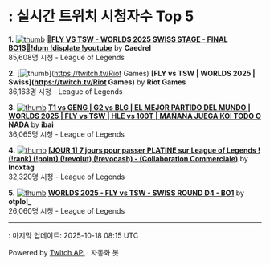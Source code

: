 # : 실시간 트위치 시청자수 Top 5

**1.** [![thumb](https://static-cdn.jtvnw.net/previews-ttv/live_user_caedrel-320x180.jpg)](https://twitch.tv/Caedrel)
**[🔴FLY VS TSW  - WORLDS 2025 SWISS STAGE - FINAL BO1S🔴!dpm !displate !youtube](https://twitch.tv/Caedrel)** by **Caedrel**<br>85,608명 시청  - League of Legends

**2.** [![thumb](https://static-cdn.jtvnw.net/previews-ttv/live_user_riotgames-320x180.jpg)](https://twitch.tv/Riot Games)
**[FLY vs TSW | WORLDS 2025 | Swiss](https://twitch.tv/Riot Games)** by **Riot Games**<br>36,163명 시청  - League of Legends

**3.** [![thumb](https://static-cdn.jtvnw.net/previews-ttv/live_user_ibai-320x180.jpg)](https://twitch.tv/ibai)
**[T1 vs GENG | G2 vs BLG | EL MEJOR PARTIDO DEL MUNDO | WORLDS 2025 | FLY vs TSW | HLE vs 100T | MAÑANA JUEGA KOI TODO O NADA](https://twitch.tv/ibai)** by **ibai**<br>36,065명 시청  - League of Legends

**4.** [![thumb](https://static-cdn.jtvnw.net/previews-ttv/live_user_inoxtag-320x180.jpg)](https://twitch.tv/Inoxtag)
**[[JOUR 1] 7 jours pour passer PLATINE sur League of Legends ! (!rank) (!point) (!revolut) (!revocash) - (Collaboration Commerciale)](https://twitch.tv/Inoxtag)** by **Inoxtag**<br>32,320명 시청  - League of Legends

**5.** [![thumb](https://static-cdn.jtvnw.net/previews-ttv/live_user_otplol_-320x180.jpg)](https://twitch.tv/otplol_)
**[WORLDS 2025 - FLY vs TSW - SWISS ROUND D4 - BO1](https://twitch.tv/otplol_)** by **otplol_**<br>26,060명 시청  - League of Legends


---
: 마지막 업데이트: 2025-10-18 08:15 UTC

Powered by [Twitch API](https://dev.twitch.tv/docs/api/reference) · 자동화 봇